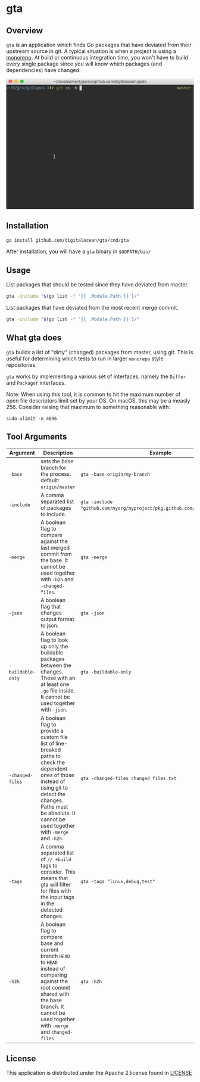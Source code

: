 # gta

## Overview

`gta` is an application which finds Go packages that have deviated from their upstream
source in git. A typical situation is when a project is using a
[monorepo](https://www.digitalocean.com/blog/taming-your-go-dependencies/).
At build or continuous integration time, you won't have to build every single package
since you will know which packages (and dependencies) have changed.

 ![GTA in Action](gta.gif)

## Installation

```sh
go install github.com/digitalocean/gta/cmd/gta
```

After installation, you will have a `gta` binary in `$GOPATH/bin/`

## Usage

List packages that should be tested since they have deviated from master.

```sh
gta -include "$(go list -f '{{ .Module.Path }}')/"
```

List packages that have deviated from the most recent merge commit.

```sh
gta -include "$(go list -f '{{ .Module.Path }}')/"
```

## What gta does

`gta` builds a list of "dirty" (changed) packages from master, using git. This is useful for determining which
tests to run in larger `monorepo` style repositories.

`gta` works by implementing a various set of interfaces, namely the `Differ` and `Packager` interfaces.

Note: When using this tool, it is common to hit the maximum number of open file descriptors limit set by your OS.
On macOS, this may be a measly 256. Consider raising that maximum to something reasonable with:

```
sudo ulimit -n 4096
```

## Tool Arguments
| Argument          | Description                                                                                                                                                                                                                      | Example                                                                     |
|-------------------|----------------------------------------------------------------------------------------------------------------------------------------------------------------------------------------------------------------------------------|-----------------------------------------------------------------------------|
| `-base`           | sets the base branch for the process. default: `origin/master`                                                                                                                                                                   | `gta -base origin/my-branch`                                                |
| `-include`        | A comma separated list of packages to include.                                                                                                                                                                                   | `gta -include "github.com/myorg/myproject/pkg,github.com/myorg/myproject2"` |
| `-merge`          | A boolean flag to compare against the last merged commit from the base. It cannot be used together with `-h2h` and `-changed-files`.                                                                                             | `gta -merge`                                                                |
| `-json`           | A boolean flag that changes output format to json.                                                                                                                                                                               | `gta -json`                                                                 |
| `-buildable-only` | A boolean flag to look up only the buildable packages between the changes. Those with an at least one `.go` file inside. It cannot be used together with `-json`.                                                                | `gta -buildable-only`                                                       |
| `-changed-files`  | A boolean flag to provide a custom file list of line-breaked paths to check the dependent ones of those instead of using git to detect the changes. Paths must be absolute. It cannot be used together with `-merge` and `-h2h`. | `gta -changed-files changed_files.txt`                                      |
| `-tags`           | A comma separated list of `// +build` tags to consider. This means that gta will filter for files with the input tags in the detected changes.                                                                                   | `gta -tags "linux,debug,test"`                                              |
| `-h2h`            | A boolean flag to compare base and current branch `HEAD` to `HEAD` instead of comparing against the root commit shared with the base branch. It cannot be used together with `-merge` and `changed-files`                        | `gta -h2h`                                                                  |

## License

This application is distributed under the Apache 2 license found in [LICENSE](LICENSE)
